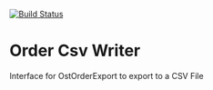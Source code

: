 [![Build Status](https://travis-ci.org/Einrichtungshaus-Ostermann/OstOrderCsvWriter.svg?branch=master)](https://travis-ci.org/Einrichtungshaus-Ostermann/OstOrderCsvWriter)
# Order Csv Writer
Interface for OstOrderExport to export to a CSV File